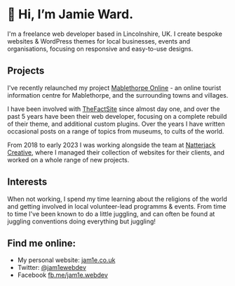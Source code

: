 # 👋 Hi, I’m Jamie Ward.

I'm a freelance web developer based in Lincolnshire, UK. I create bespoke websites & WordPress themes for local businesses, events and organisations, focusing on responsive and easy-to-use designs.

## Projects

I've recently relaunched my project [Mablethorpe Online](https://www.mablethorpe.online) - an online tourist information centre for Mablethorpe, and the surrounding towns and villages.

I have been involved with [TheFactSite](https://www.thefactsite.com) since almost day one, and over the past 5 years have been their web developer, focusing on a complete rebuild of their theme, and additional custom plugins. Over the years I have written occasional posts on a range of topics from museums, to  cults of the world.


From 2018 to early 2023 I was working alongside the team at [Natterjack Creative](https://www.natterjackcreative.co.uk), where I managed their collection of websites for their clients, and worked on a whole range of new projects.


## Interests

When not working, I spend my time learning about the religions of the world and getting involved in local volunteer-lead programms & events. From time to time I've been known to do a little juggling, and can often be found at juggling conventions doing everything but juggling!


## Find me online:
- My personal website: [jam1e.co.uk](https://www.jam1e.co.uk)
- Twitter: [@jam1ewebdev](https://twitter.com/jam1ewebdev)
- Facebook [fb.me/jam1e.webdev](https://www.facebook.com/jam1e.webdev)
